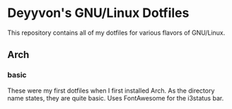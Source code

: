 # Deyyvon's GNU/Linux Dotfiles
This repository contains all of my dotfiles for various flavors of GNU/Linux.

## Arch
### basic
These were my first dotfiles when I first installed Arch. As the directory name states,
they are quite basic. Uses FontAwesome for the i3status bar.
